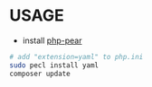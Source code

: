 # USAGE

- install [php-pear](https://aur.archlinux.org/packages/php-pear)

```bash
# add "extension=yaml" to php.ini
sudo pecl install yaml
composer update
```
